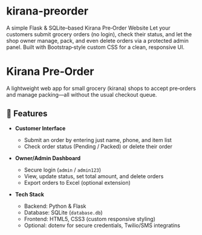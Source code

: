 # kirana-preorder
A simple Flask &amp; SQLite–based Kirana Pre‑Order Website Let your customers submit grocery orders (no login), check their status, and let the shop owner manage, pack, and even delete orders via a protected admin panel. Built with Bootstrap‑style custom CSS for a clean, responsive UI.
# Kirana Pre‑Order

A lightweight web app for small grocery (kirana) shops to accept pre‑orders and manage packing—all without the usual checkout queue.

## 🔑 Features

- **Customer Interface**  
  - Submit an order by entering just name, phone, and item list  
  - Check order status (Pending / Packed) or delete their order

- **Owner/Admin Dashboard**  
  - Secure login (`admin` / `admin123`)  
  - View, update status, set total amount, and delete orders  
  - Export orders to Excel (optional extension)

- **Tech Stack**  
  - Backend: Python & Flask  
  - Database: SQLite (`database.db`)  
  - Frontend: HTML5, CSS3 (custom responsive styling)  
  - Optional: dotenv for secure credentials, Twilio/SMS integratins 
